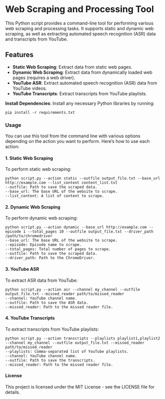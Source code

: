 # Web Scraping and Processing Tool

This Python script provides a command-line tool for performing various web scraping and processing tasks. It supports static and dynamic web scraping, as well as extracting automated speech recognition (ASR) data and transcripts from YouTube.

## Features

- **Static Web Scraping**: Extract data from static web pages.
- **Dynamic Web Scraping**: Extract data from dynamically loaded web pages (requires a web driver).
- **YouTube ASR**: Extract automated speech recognition (ASR) data from YouTube videos.
- **YouTube Transcripts**: Extract transcripts from YouTube playlists.

**Install Dependencies**: Install any necessary Python libraries by running:
   ```
   pip install -r requirements.txt
   ```

### Usage

You can use this tool from the command line with various options depending on the action you want to perform. Here’s how to use each action:

#### 1. Static Web Scraping

To perform static web scraping:

```
python script.py --action static --outfile output_file.txt --base_url http://example.com --list_content content_list.txt
--outfile: Path to save the scraped data.
--base_url: The base URL of the website to scrape.
--list_content: A list of content to scrape.
```
#### 2. Dynamic Web Scraping
To perform dynamic web scraping:

```
python script.py --action dynamic --base_url http://example.com --episode 1 --total_pages 10 --outfile output_file.txt --driver_path /path/to/chromedriver
--base_url: The base URL of the website to scrape.
--episode: Episode name to scrape.
--total_pages: Total number of pages to scrape.
--outfile: Path to save the scraped data.
--driver_path: Path to the ChromeDriver.
```
#### 3. YouTube ASR
To extract ASR data from YouTube:
```
python script.py --action asr --channel my_channel --outfile output_file.txt --missed_reader path/to/missed_reader
--channel: YouTube channel name.
--outfile: Path to save the ASR data.
--missed_reader: Path to the missed reader file.
```

#### 4. YouTube Transcripts
To extract transcripts from YouTube playlists:

```
python script.py --action transcripts --playlists playlist1,playlist2 --channel my_channel --outfile output_file.txt --missed_reader path/to/missed_reader
--playlists: Comma-separated list of YouTube playlists.
--channel: YouTube channel name.
--outfile: Path to save the transcripts.
--missed_reader: Path to the missed reader file.
```
#### License
This project is licensed under the MIT License - see the LICENSE file for details.
